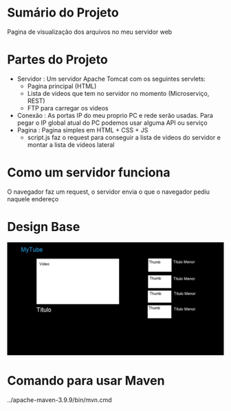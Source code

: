 # Sumário do Projeto

Pagina de visualização dos arquivos no meu servidor web

# Partes do Projeto

- Servidor : Um servidor Apache Tomcat com os seguintes servlets:
    - Pagina principal (HTML)
    - Lista de videos que tem no servidor no momento (Microserviço, REST)
    - FTP para carregar os videos
- Conexão : As portas IP do meu proprio PC e rede serão usadas. Para pegar o IP global atual do PC podemos usar alguma API ou serviço
- Pagina : Pagina simples em HTML + CSS + JS
    - script.js faz o request para conseguir a lista de videos do servidor e montar a lista de videos lateral

# Como um servidor funciona

O navegador faz um request, o servidor envia o que o navegador pediu naquele endereço

# Design Base

![DesignBase](DesignBase.jpg)

# Comando para usar Maven

../apache-maven-3.9.9/bin/mvn.cmd